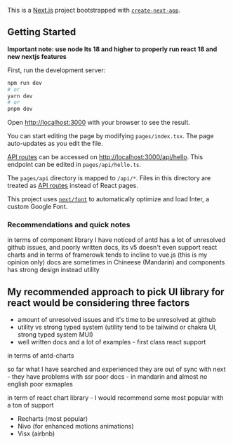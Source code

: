 This is a [Next.js](https://nextjs.org/) project bootstrapped with [`create-next-app`](https://github.com/vercel/next.js/tree/canary/packages/create-next-app).

## Getting Started

**Important note: use node lts 18 and higher to properly run react 18 and new nextjs features**

First, run the development server:

```bash
npm run dev
# or
yarn dev
# or
pnpm dev
```

Open [http://localhost:3000](http://localhost:3000) with your browser to see the result.

You can start editing the page by modifying `pages/index.tsx`. The page auto-updates as you edit the file.

[API routes](https://nextjs.org/docs/api-routes/introduction) can be accessed on [http://localhost:3000/api/hello](http://localhost:3000/api/hello). This endpoint can be edited in `pages/api/hello.ts`.

The `pages/api` directory is mapped to `/api/*`. Files in this directory are treated as [API routes](https://nextjs.org/docs/api-routes/introduction) instead of React pages.

This project uses [`next/font`](https://nextjs.org/docs/basic-features/font-optimization) to automatically optimize and load Inter, a custom Google Font.

### Recommendations and quick notes

in terms of component library I have noticed of antd has a lot of unresolved github issues, and poorly written docs, its v5 doesn't even support react charts and in terms of framerowk tends to incline to vue.js (this is my opinion only)
docs are sometimes in Chineese (Mandarin) and components has strong design instead utility

My recommended approach to pick UI library for react would be considering three factors
- 
- amount of unresolved issues and it's time to be unresolved at github
- utility vs strong typed system (utility tend to be tailwind or chakra UI, strong typed system MUI)
- well written docs and a lot of examples - first class react support

in terms of antd-charts 

so far what I have searched and experienced they are out of sync with next - they have problems with ssr 
poor docs - in mandarin and almost no english
poor exmaples

in term of react chart library - I would recommend some most popular with a ton of support 
- Recharts (most popular)
- Nivo (for enhanced motions animations)
- Visx (airbnb)